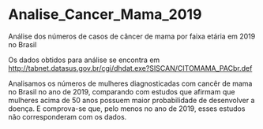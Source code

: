 # Analise_Cancer_Mama_2019
Análise dos números de casos de câncer de mama por faixa etária em 2019 no Brasil

Os dados obtidos para análise se encontra em http://tabnet.datasus.gov.br/cgi/dhdat.exe?SISCAN/CITOMAMA_PACbr.def

Analisamos os números de mulheres diagnosticadas com cancêr de mama no Brasil no ano de 2019, comparando com estudos que afirmam que mulheres acima de 50 anos possuem maior probabilidade de desenvolver a doença. E comprova-se que, pelo menos no ano de 2019, esses estudos não corresponderam com os dados.
